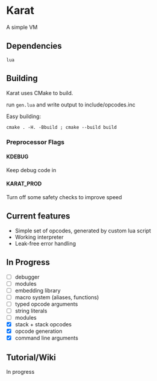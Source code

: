 # Karat

A simple VM

## Dependencies ##
`lua`

## Building ##
Karat uses CMake to build.

run `gen.lua` and write output to include/opcodes.inc

Easy building:

`cmake . -H. -Bbuild ; cmake --build build`

### Preprocessor Flags ###
#### KDEBUG ####
Keep debug code in
#### KARAT\_PROD ####
Turn off some safety checks to improve speed

## Current features ##
* Simple set of opcodes, generated by custom lua script
* Working interpreter
* Leak-free error handling

## In Progress ##
- [ ] debugger
- [ ] modules
- [ ] embedding library
- [ ] macro system (aliases, functions)
- [ ] typed opcode arguments
- [ ] string literals
- [ ] modules
- [x] stack + stack opcodes
- [x] opcode generation
- [x] command line arguments

## Tutorial/Wiki ###

In progress
